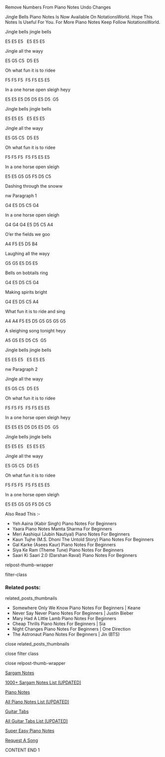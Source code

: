 
Remove Numbers From Piano Notes
Undo Changes

Jingle Bells Piano Notes Is Now Available On NotationsWorld. Hope This Notes Is Useful For You. For More Piano Notes Keep Follow NotationsWorld.

Jingle bells jingle bells

E5 E5 E5   E5 E5 E5

Jingle all the wayy

E5 G5 C5  D5 E5

Oh what fun it is to ridee

F5 F5 F5  F5 F5 E5 E5

In a one horse open sleigh heyy

E5 E5 E5 D5 D5 E5 D5  G5

Jingle bells jingle bells

E5 E5 E5   E5 E5 E5

Jingle all the wayy

E5 G5 C5  D5 E5

Oh what fun it is to ridee

F5 F5 F5  F5 F5 E5 E5

In a one horse open sleigh

E5 E5 G5 G5 F5 D5 C5

Dashing through the snoww

nw Paragraph 1

G4 E5 D5 C5 G4

In a one horse open sleigh

G4 G4 G4 E5 D5 C5 A4

O’er the fields we goo

A4 F5 E5 D5 B4

Laughing all the wayy

G5 G5 E5 D5 E5

Bells on bobtails ring

G4 E5 D5 C5 G4

Making spirits bright

G4 E5 D5 C5 A4

What fun it is to ride and sing

A4 A4 F5 E5 D5 G5 G5 G5 G5

A sleighing song tonight heyy

A5 G5 E5 D5 C5  G5

Jingle bells jingle bells

E5 E5 E5   E5 E5 E5

nw Paragraph 2

Jingle all the wayy

E5 G5 C5  D5 E5

Oh what fun it is to ridee

F5 F5 F5  F5 F5 E5 E5

In a one horse open sleigh heyy

E5 E5 E5 D5 D5 E5 D5  G5

Jingle bells jingle bells

E5 E5 E5   E5 E5 E5

Jingle all the wayy

E5 G5 C5  D5 E5

Oh what fun it is to ridee

F5 F5 F5  F5 F5 E5 E5

In a one horse open sleigh

E5 E5 G5 G5 F5 D5 C5

Also Read This :-

* Yeh Aaina (Kabir Singh) Piano Notes For Beginners
* Yaara Piano Notes Mamta Sharma For Beginners
* Meri Aashiqui (Jubin Nautiyal) Piano Notes For Beginners
* Kaun Tujhe (M.S. Dhoni The Untold Story) Piano Notes For Beginners
* Gal Karke (Asees Kaur) Piano Notes For Beginners
* Siya Ke Ram (Theme Tune) Piano Notes For Beginners
* Saari Ki Saari 2.0 (Darshan Raval) Piano Notes For Beginners

relpost-thumb-wrapper

filter-class

### Related posts:

related_posts_thumbnails

* Somewhere Only We Know Piano Notes For Beginners | Keane
* Never Say Never Piano Notes For Beginners | Justin Bieber
* Mary Had A Little Lamb Piano Notes For Beginners
* Cheap Thrills Piano Notes For Beginners | Sia
* Night Changes Piano Notes For Beginners | One Direction
* The Astronaut Piano Notes For Beginners | Jin (BTS)

close related_posts_thumbnails

close filter class

close relpost-thumb-wrapper

[Sargam Notes](https://www.notationsworld.com/sargam-notes.html)

[1000+ Sargam Notes List (UPDATED)](https://www.notationsworld.com/all-songs-list-sargam-notes.html)

[Piano Notes](https://www.notationsworld.com/piano-notes.html)

[All Piano Notes List (UPDATED)](https://www.notationsworld.com/all-songs-list-piano-notes.html)

[Guitar Tabs](https://www.notationsworld.com/guitar-tabs.html)

[All Guitar Tabs List (UPDATED)](https://www.notationsworld.com/all-songs-list-guitar-tabs.html)

[Super Easy Piano Notes](https://studywall.in/)

[Request A Song](https://www.notationsworld.com/request-a-song.html)

CONTENT END 1

